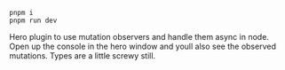 ```
pnpm i
pnpm run dev
```

Hero plugin to use mutation observers and handle them async in node.
Open up the console in the hero window and youll also see the observed mutations.
Types are a little screwy still.
